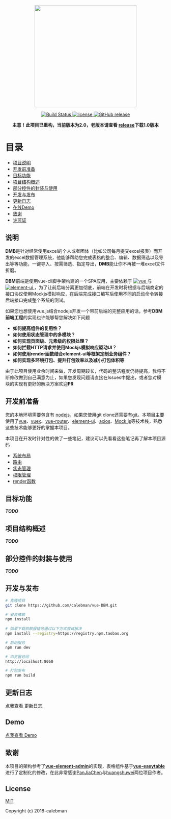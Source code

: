<p align="center">
  <img width="320" src="https://github.com/calebman/vue-DBM/blob/master/images/dbm.svg">
</p>

<p align="center">
  <a href="https://travis-ci.org/calebman/vue-DBM" rel="nofollow">
    <img src="https://travis-ci.org/calebman/vue-DBM.svg?branch=master" alt="Build Status">
  </a>
  <a href="https://github.com/calebman/vue-DBM/blob/master/LICENSE">
    <img src="https://img.shields.io/github/license/mashape/apistatus.svg" alt="license">
  </a>
  <a href="https://github.com/calebman/vue-DBM/releases">
    <img src="https://img.shields.io/github/release/calebman/vue-DBM.svg" alt="GitHub release">
  </a>
</p>

<strong  align="center"> 

主意！此项目已重构，当前版本为2.0，老版本请查看 [release](https://github.com/calebman/vue-DBM/releases)下载1.0版本

 </strong > 



# 目录

- [项目说明](#说明)
- [开发前准备](#开发前准备)
- [目标功能](#目标功能)
- [项目结构概述](#项目结构概述)
- [部分控件的封装与使用](#部分控件的封装与使用)
- [开发与发布](#开发与发布)
- [更新日志](#更新日志)
- [在线Demo](#在线Demo)
- [致谢](#致谢)
- [许可证](#License)



## 说明

**DMB**是针对经常使用excel的个人或者团体（比如公司每月提交excel报表）而开发的excel数据管理系统，他能够帮助您完成表格的整合、编辑、数据筛选以及导出等等功能，一键导入、按需筛选、指定导出，**DMB**能让你不再被一堆excel文件折磨。

**DBM**前端是使用vue-cli脚手架构建的一个SPA应用，主要依赖于 <a href="https://github.com/vuejs/vue">
    <img src="https://img.shields.io/badge/vue-2.5.2-brightgreen.svg" alt="vue">
  </a> 与<a href="https://github.com/ElemeFE/element">
    <img src="https://img.shields.io/badge/element--ui-2.3.6-brightgreen.svg" alt="element-ui">
  </a>，为了让前后端分离更加彻底，前端在开发时将根据与后端商定的接口协议使用Mockjs模拟响应，在后端完成接口编写后使用不同的启动命令转接后端接口完成整个系统的测试。

如果您也想使用vue.js结合nodejs开发一个带前后端的完整应用的话，参考**DBM前端工程**的实现也许能够帮您解决如下问题

- **如何提高组件的复用性？**
- **如何使用状态管理中的多模块？**
- **如何实现页面级、元素级的权限处理？**
- **如何拦截HTTP请求并使用Mockjs模拟响应驱动UI？**
- **如何使用render函数结合element-ui等框架定制业务组件？**
- **如何实现多环境打包、提升打包效率以及减小打包体积等**

由于此项目使用业余时间来做，开发周期较长，代码的整洁程度仍待提高，我将不断修改做到自己满意为止，如果您发现问题请直接在Issues中提出，或者您对模块的实现有更好的解决方案欢迎**PR**

## 开发前准备

您的本地环境需要包含有 [nodejs](http://nodejs.org/)，如果您使用git clone还需要有[git](https://git-scm.com/)。本项目主要使用了[vue](https://cn.vuejs.org/index.html)、[vuex](https://vuex.vuejs.org/zh-cn/)、[vue-router](https://router.vuejs.org/zh-cn/)、[element-ui](https://github.com/ElemeFE/element)、[axios](https://github.com/axios/axios)、[Mock.js](https://github.com/nuysoft/Mock)等技术栈，熟悉这些技术能够更好的掌握本项目。

本项目在开发时针对性的做了一些笔记，建议可以先看看这些笔记再了解本项目源码

 - [系统布局](https://github.com/calebman/vue-DBM/blob/master/docs/layout.md)
 - [路由](https://github.com/calebman/vue-DBM/blob/master/docs/router.md)
 - [状态管理](https://github.com/calebman/vue-DBM/blob/master/docs/vuex.md)
 - [权限管理](https://github.com/calebman/vue-DBM/blob/master/docs/permission.md)
 - [render函数](https://github.com/calebman/vue-DBM/blob/master/docs/render.md)

## 目标功能

***TODO***


## 项目结构概述

***TODO***

## 部分控件的封装与使用

***TODO***

## 开发与发布

```bash
# 克隆项目
git clone https://github.com/calebman/vue-DBM.git

# 安装依赖
npm install
   
# 如果下载依赖报错可通过以下方式尝试解决
npm install --registry=https://registry.npm.taobao.org

# 启动服务
npm run dev

# 浏览器访问
http://localhost:8060

# 打包发布
npm run build
```

## 更新日志

 [点我查看 更新日志](https://github.com/calebman/vue-DBM/releases).

## Demo

[点我查看 Demo](https://calebman.github.io/vue-DBM )

## 致谢

本项目的架构参考了[**vue-element-admin**](https://github.com/PanJiaChen/vue-element-admin)的实现，表格组件基于[**vue-easytable**](https://github.com/huangshuwei/vue-easytable)进行了定制化的修改，在此非常感谢[PanJiaChen](https://github.com/PanJiaChen/vue-element-admin)与[huangshuwei](https://github.com/PanJiaChen/vue-element-admin)两位项目作者。

## License

[MIT](https://github.com/calebman/vue-DBM/blob/master/LICENSE)

Copyright (c) 2018-calebman